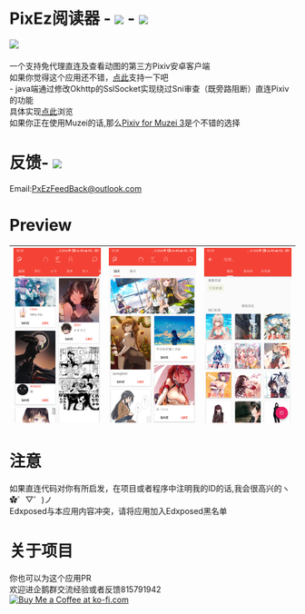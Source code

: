 # PixEz阅读器 - [![](https://img.shields.io/badge/Get%20it%20on-Play-green.svg)](https://play.google.com/store/apps/details?id=com.perol.asdpl.play.pixivez) - [![](https://img.shields.io/badge/%E7%82%B9%E6%AD%A4%E8%8E%B7%E5%8F%96-%E5%9B%BD%E5%86%85-brightgreen)](https://u21124045.pipipan.com/fs/21124045-396942135)
![](https://github.com/Notsfsssf/Pix-EzViewer/blob/master/app/src/main/res/mipmap-xxhdpi/ic_launcherep.png)<br/>
<br/>
一个支持免代理直连及查看动图的第三方Pixiv安卓客户端<br/>
如果你觉得这个应用还不错，[点此](https://github.com/Notsfsssf/Pix-EzViewer/blob/master/donation/README.md)支持一下吧<br/>-
java端通过修改Okhttp的SslSocket实现绕过Sni审查（既旁路阻断）直连Pixiv的功能<br/>
具体实现[点此](https://github.com/Notsfsssf/Pix-EzViewer/tree/master/app/src/main/java/com/perol/asdpl/pixivez/networks)浏览<br/>
如果你正在使用Muzei的话,那么[Pixiv for Muzei 3](https://github.com/yellowbluesky/PixivforMuzei3)是个不错的选择
# 反馈- ![](https://img.shields.io/badge/PR-welcome-blue.svg)
Email:PxEzFeedBack@outlook.com
# Preview
|![Preview](1.png) | ![Preview](2.png) | ![Preview](3.png) |
|:-------------------:|:------------------------:|:-----------------:|
# 注意
如果直连代码对你有所启发，在项目或者程序中注明我的ID的话,我会很高兴的ヽ✿゜▽゜)ノ<br/>
Edxposed与本应用内容冲突，请将应用加入Edxposed黑名单  <br/>
# 关于项目
你也可以为这个应用PR<br/>
欢迎进企鹅群交流经验或者反馈815791942<br/>
<a href='https://ko-fi.com/W7W5YU4B' target='_blank'><img height='36' style='border:0px;height:36px;' src='https://az743702.vo.msecnd.net/cdn/kofi1.png?v=2' border='0' alt='Buy Me a Coffee at ko-fi.com' /></a>


